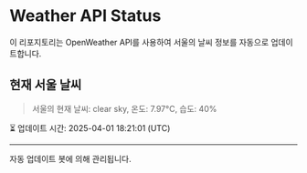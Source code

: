 
# Weather API Status

이 리포지토리는 OpenWeather API를 사용하여 서울의 날씨 정보를 자동으로 업데이트합니다.

## 현재 서울 날씨
> 서울의 현재 날씨: clear sky, 온도: 7.97°C, 습도: 40%

⏳ 업데이트 시간: 2025-04-01 18:21:01 (UTC)

---
자동 업데이트 봇에 의해 관리됩니다.
